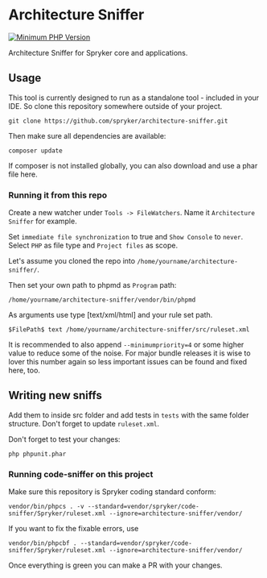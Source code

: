 # Architecture Sniffer
[![Minimum PHP Version](http://img.shields.io/badge/php-%3E%3D%205.4-8892BF.svg)](https://php.net/)

Architecture Sniffer for Spryker core and applications.

## Usage

This tool is currently designed to run as a standalone tool - included in your IDE.
So clone this repository somewhere outside of your project.
```
git clone https://github.com/spryker/architecture-sniffer.git
```
Then make sure all dependencies are available:
```
composer update
```
If composer is not installed globally, you can also download and use a phar file here.


### Running it from this repo

Create a new watcher under `Tools -> FileWatchers`.
Name it `Architecture Sniffer` for example.

Set `immediate file synchronization` to true and `Show Console` to `never`.
Select `PHP` as file type and `Project files` as scope.

Let's assume you cloned the repo into `/home/yourname/architecture-sniffer/`.

Then set your own path to phpmd as `Program` path:
```
/home/yourname/architecture-sniffer/vendor/bin/phpmd
```

As arguments use type [text/xml/html] and your rule set path.
```
$FilePath$ text /home/yourname/architecture-sniffer/src/ruleset.xml
```

It is recommended to also append `--minimumpriority=4` or some higher value to reduce some
of the noise. For major bundle releases it is wise to lover this number again so less
important issues can be found and fixed here, too.


## Writing new sniffs
Add them to inside src folder and add tests in `tests` with the same folder structure.
Don't forget to update `ruleset.xml`.

Don't forget to test your changes:

    php phpunit.phar

### Running code-sniffer on this project
Make sure this repository is Spryker coding standard conform:
```
vendor/bin/phpcs . -v --standard=vendor/spryker/code-sniffer/Spryker/ruleset.xml --ignore=architecture-sniffer/vendor/
```
If you want to fix the fixable errors, use
```
vendor/bin/phpcbf . --standard=vendor/spryker/code-sniffer/Spryker/ruleset.xml --ignore=architecture-sniffer/vendor/
```
Once everything is green you can make a PR with your changes.
